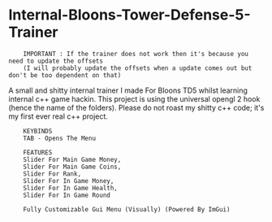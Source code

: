 # Internal-Bloons-Tower-Defense-5-Trainer
        IMPORTANT : If the trainer does not work then it's because you need to update the offsets  
        (I will probably update the offsets when a update comes out but don't be too dependent on that)

A small and shitty internal trainer I made For Bloons TD5 whilst learning internal c++ game hackin. 
This project is using the universal opengl 2 hook (hence the name of the folders). 
Please do not roast my shitty c++ code; it's my first ever real c++ project.

        KEYBINDS
        TAB - Opens The Menu

        FEATURES
        Slider For Main Game Money,
        Slider For Main Game Coins,
        Slider For Rank,
        Slider For In Game Money,
        Slider For In Game Health,
        Slider For In Game Round
        
        Fully Customizable Gui Menu (Visually) (Powered By ImGui)
